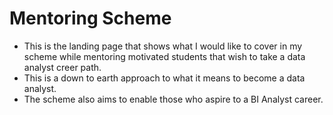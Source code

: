 # Mentoring Scheme 
- This is the landing page that shows what I would like to cover in my scheme while mentoring motivated students that wish to take a data analyst creer path.
- This is a down to earth approach to what it means to become a data analyst.
- The scheme also aims to enable those who aspire to a BI Analyst career.


